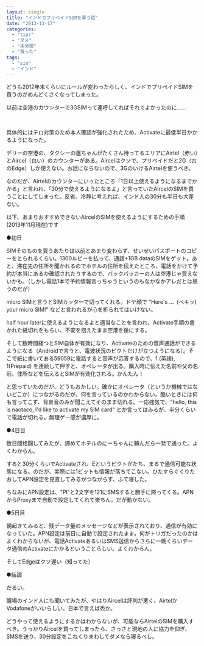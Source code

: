 ```yaml
---
layout: single
title: "インドでプリペイドSIMを買う話"
date: "2013-11-17"
categories: 
  - "tips"
  - "ダメ"
  - "未分類"
  - "買った"
tags: 
  - "sim"
  - "インド"
---
```


どうも2012年末くらいにルールが変わったらしく、インドでプリペイドSIMを買うのがめんどくさくなってしまった。

以前は空港のカウンターで3GSIMって連呼してればそれでよかったのに……

 

具体的にはテロ対策のため本人確認が強化されたため、Activateに最低半日かかるようになった。

デリーの空港の、タクシーの運ちゃんがたくさん待ってるエリアにAirtel（赤い）とAircel（白い）のカウンターがある。Aircelはクソで、プリペイドだと2G（古のEdge）しか使えない。お話にならないので、3GのいけるAirtelを使うべき。

なのだが、Airtelのカウンターにいったところ「1日以上使えるようになるまでかかる」と言われ、「30分で使えるようになるよ」と言っていたAircelのSIMを買うことにしてしまった。反省。冷静に考えれば、インド人の30分も半日も大差ない。

以下、あまりおすすめできないAircelのSIMを使えるようにするための手順(2013年11月現在)です

●初日

SIMそのものを買うあたりは以前とあまり変わらず、せいぜいパスポートのコピーをとられるくらい。1300ルピーを払って、通話+1GB dataのSIMをゲット。あと、滞在先の住所を聞かれるのでホテルの住所を伝えたところ、電話をかけて予約が本当にあるか確認されたりするので、バックパッカーの人は空港じゃ買えないかも。（しかし電話1本で予約情報言っちゃうというのもなかなかアレだとは思うのだが）

micro SIMと言うとSIMカッターで切ってくれる。ドヤ顔で "Here's ...  (ベキッ) your micro SIM!" などと言われるが心を折られてはいけない。

half hour laterに使えるようになるよと適当なことを言われ、Activate手順の書かれた紙切れをもらい、不安を抱えたまま空港を後にする。

そして数時間経つとSIM自体が有効になり、Activateのための音声通話ができるようになる（Androidで言うと、電波状況のピクトだけが立つようになる）。そこで紙に書いてある59059に電話すると音声が応答するので、1 (英語), 1(Prepaid) を連続して押すと、オペレータが出る。購入時に伝えた名前や父の名前、住所などを伝えるとSIMが有効化される。かんたん！

と思っていたのだが、どうもおかしい。確かにオペレータ（というか機械ではないどこか）につながるのだが、何を言っているのかわからない。酷いときには何も言ってこず、背景音のみが聞こえてそのまま切れる。一応強気で、"hello, this is naotaco, I'd like to activate my SIM card" とか言ってはみるが、半分くらいで電話が切れる。無理ゲー感が濃厚に。

●4日目

数日間格闘してみたが、諦めてホテルのにーちゃんに頼んだら一発で通った。よくわからん。

すると30分くらいでActivateされ、Eというピクトがたち、まるで通信可能な状態になる。のだが、実際には1ビットも情報が落ちてこない。ひたすらぐぐりたおしてAPN設定を見直してみるがつながらず、ふて寝した。

ちなみにAPN設定は、"PI"と2文字を121にSMSすると勝手に降ってくる。APNからProxyまで自動で設定してくれて楽ちん。だが動かない。

●5日目

朝起きてみると、残データ量のメッセージなどが表示されており、通信が有効になっていた。APN設定は前日に自動で設定されたまま。何がトリガだったのかはよくわからないが、電話ActivateあるいはSMS送信からさらに一晩くらいデータ通信のActivateにかかるということらしい。よくわからん。

そしてEdgeはクソ遅い（知ってた）

●結論

だるい。

職場のインド人にも聞いてみたが、やはりAircelは評判が悪く、AirtelかVodafoneがいいらしい。日本で言えば禿か。

どうやって使えるようにするかはわからないが、可能ならAirtelのSIMを購入すべき。うっかりAircelを買ってしまったら、さっさと現地の人に協力を仰ぎ、SMSを送り、30分設定をこねくりまわしてダメなら寝るべし。
